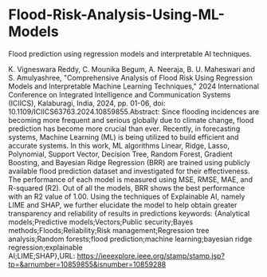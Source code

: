 # Flood-Risk-Analysis-Using-ML-Models
Flood prediction using regression models and interpretable AI techniques.


K. Vigneswara Reddy, C. Mounika Begum, A. Neeraja, B. U. Maheswari and S. Amulyashree, "Comprehensive Analysis of Flood Risk Using Regression Models and Interpretable Machine Learning Techniques," 2024 International Conference on Integrated Intelligence and Communication Systems (ICIICS), Kalaburagi, India, 2024, pp. 01-06, doi: 10.1109/ICIICS63763.2024.10859855.Abstract: Since flooding incidences are becoming more frequent and serious globally due to climate change, flood prediction has become more crucial than ever. Recently, in forecasting systems, Machine Learning (ML) is being utilized to build efficient and accurate systems. In this work, ML algorithms Linear, Ridge, Lasso, Polynomial, Support Vector, Decision Tree, Random Forest, Gradient Boosting, and Bayesian Ridge Regression (BRR) are trained using publicly available flood prediction dataset and investigated for their effectiveness. The performance of each model is measured using MSE, RMSE, MAE, and R-squared (R2). Out of all the models, BRR shows the best performance with an R2 value of 1.00. Using the techniques of Explainable AI, namely LIME and SHAP, we further elucidate the model to help obtain greater transparency and reliability of results in predictions keywords: {Analytical models;Predictive models;Vectors;Public security;Bayes methods;Floods;Reliability;Risk management;Regression tree analysis;Random forests;flood prediction;machine learning;bayesian ridge regression;explainable AI;LIME;SHAP},URL: https://ieeexplore.ieee.org/stamp/stamp.jsp?tp=&arnumber=10859855&isnumber=10859288

